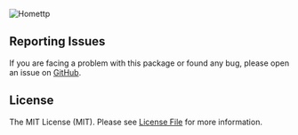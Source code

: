 ![Homettp](https://user-images.githubusercontent.com/1419087/107131177-89409a80-68d4-11eb-83d5-3e7c45317739.png)

## Reporting Issues

If you are facing a problem with this package or found any bug, please open an issue on [GitHub](https://github.com/homettp/homettp/issues).

## License

The MIT License (MIT). Please see [License File](LICENSE.md) for more information.
